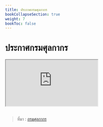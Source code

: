 ```yaml
---
title: ประกาศกรมศุลกากร
bookCollapseSection: true
weight: 7
bookToc: false
---
```


ประกาศกรมศุลกากร
===



 <link rel="stylesheet" href="https://maxcdn.bootstrapcdn.com/bootstrap/4.4.1/css/bootstrap.min.css">
  <script src="https://ajax.googleapis.com/ajax/libs/jquery/3.4.1/jquery.min.js"></script>
  <script src="https://cdnjs.cloudflare.com/ajax/libs/popper.js/1.16.0/umd/popper.min.js"></script>
  <script src="https://maxcdn.bootstrapcdn.com/bootstrap/4.4.1/js/bootstrap.min.js"></script>

 <div class="container-fluid">
  <div class="embed-responsive embed-responsive-1by1">
    <iframe class="embed-responsive-item" src="http://www.customs.go.th/list_strc_download_with_docno_date.php?ini_content=announce_160426_01&ini_menu=menu_Interest_and_law_160421_07&left_menu=menu_Interest_and_law_160421_07_160421_01&order_by=date&sort_type=0&lang=th&left_menu=menu_Interest_and_law_160421_07_160421_01"></iframe>
  </div> 
  <br>
</div> 

>ที่มา : [กรมศุลกากร](http://www.customs.go.th/list_strc_download_with_docno_date.php?ini_content=announce_160426_01&ini_menu=menu_Interest_and_law_160421_07&left_menu=menu_Interest_and_law_160421_07_160421_01&order_by=date&sort_type=0&lang=th&left_menu=menu_Interest_and_law_160421_07_160421_01)
